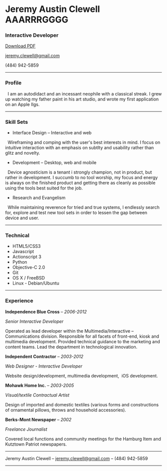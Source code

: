 # Jeremy Austin Clewell AAARRRGGGG
### Interactive Developer

[Download PDF](resume.pdf)

[jeremy.clewell@gmail.com](jeremy.clewell@gmail.com)  

(484) 942-5859

------

### Profile 

  I am an autodidact and an incessant neophile with a classical streak. I grew up watching my father paint in his art studio, and wrote my first application on an Apple IIgs. 

------

### Skill Sets 

* Interface Design – Interactive and web
  
  Wireframing and comping with the user's best interests in mind. I focus on intuitive interaction with an emphasis on subtlty and usability rather than glitz and novelty. 

* Development – Desktop, web and mobile  
  
  Device agnosticism is a tenant i strongly champion, not in product, but rather in development. I succumb to no tool worship, my focus and energy is always on the finished product and getting there as cleanly as possible using the tools best suited for the job. 

* Research and Evangelism  
  
  While maintaining reverence for tried and true systems, I endlessly search for, explore and test new tool sets in order to lessen the gap between device and user. 

-------

### Technical 

* HTML5/CSS3
* Javascript
* Actionscript 3
* Python
* Objective-C 2.0
* Git
* OS X / FreeBSD
* Linux - Debian/Ubuntu

------

### Experience

__Independence Blue Cross__ – *2006-2012*

*Senior Interactive Developer*  

Operated as lead developer within the Multimedia/Interactive – Communications division. Responsible for all facets of front-end, kiosk and multimedia development. Provided technical guidance to the marketing and content teams. Lead the department in technological innovation.  
 
 
__Independent Contractor__ – *2003-2012*

*Web Designer - Interactive Developer*    

Website design/development, multimedia development,  iOS development. 
 
 
__Mohawk Home Inc.__ – *2003-2005*

*Visual/textile Contractual Artist*  

Design of imported and domestic textiles (various forms and constructions of ornamental pillows, throws and household accessories).
 
 
__Berks-Mont Newspaper__ – *2002*

*Freelance Journalist*   

Covered local functions and community meetings for the Hamburg Item and Kutztown Patriot newspapers.

------

Jeremy Austin Clewell – [jeremy.clewell@gmail.com](jeremy.clewell@gmail.com) – (484) 942-5859

------
